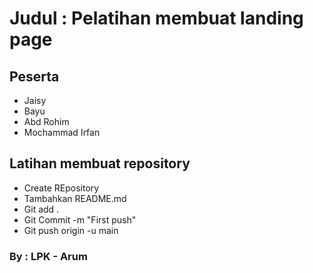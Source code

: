 # Judul : Pelatihan membuat landing page

## Peserta
- Jaisy 
- Bayu
- Abd Rohim
- Mochammad Irfan

## Latihan membuat repository
- Create REpository
- Tambahkan README.md
- Git add .
- Git Commit -m "First push"
- Git push origin -u main

### By : LPK - Arum
